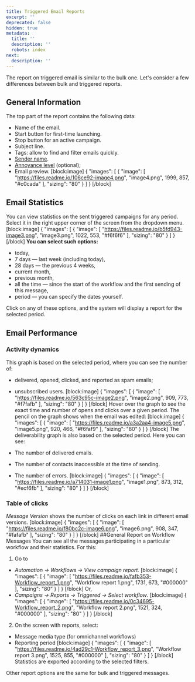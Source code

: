 ```yaml
---
title: Triggered Email Reports
excerpt: ''
deprecated: false
hidden: true
metadata:
  title: ''
  description: ''
  robots: index
next:
  description: ''
---
```

The report on triggered email is similar to the bulk one. Let's consider a few differences between bulk and triggered reports.
## General Information
The top part of the report contains the following data:
  * Name of the email.
  * Start button for first-time launching.
  * Stop button for an active campaign.
  * Subject line.
  * Tags: allow to find and filter emails quickly.
  * [Sender name](https://docs.reteno.com/docs/adding-a-sender-name).
  * [Annoyance level](https://docs.reteno.com/docs/annoyance-level) (optional);
  * Email preview.
[block:image]
{
  "images": [
    {
      "image": [
        "https://files.readme.io/106ce92-image4.png",
        "image4.png",
        1999,
        857,
        "#c0cada"
      ],
      "sizing": "80"
    }
  ]
}
[/block]
## Email Statistics
You can view statistics on the sent triggered campaigns for any period. Select it in the right upper corner of the screen from the dropdown menu.
[block:image]
{
  "images": [
    {
      "image": [
        "https://files.readme.io/b5fd943-image3.png",
        "image3.png",
        1022,
        553,
        "#f6f6f6"
      ],
      "sizing": "80"
    }
  ]
}
[/block]
**You can select such options:**
  * today,
  * 7 days — last week (including today),
  * 28 days — the previous 4 weeks,
  * current month,
  * previous month,
  * all the time — since the start of the workflow and the first sending of this message,
  * period — you can specify the dates yourself.

Click on any of these options, and the system will display a report for the selected period.

## Email Performance

### Activity dynamics

This graph is based on the selected period, where you can see the number of:
  * delivered, opened, clicked, and reported as spam emails;
  * unsubscribed users.
[block:image]
{
  "images": [
    {
      "image": [
        "https://files.readme.io/563c95c-image2.png",
        "image2.png",
        909,
        773,
        "#f7fafb"
      ],
      "sizing": "80"
    }
  ]
}
[/block]
Hover over the graph to see the exact time and number of opens and clicks over a given period. The pencil on the graph shows when the email was edited:
[block:image]
{
  "images": [
    {
      "image": [
        "https://files.readme.io/a3a2aa4-image5.png",
        "image5.png",
        920,
        466,
        "#f6faf9"
      ],
      "sizing": "80"
    }
  ]
}
[/block]
The deliverability graph is also based on the selected period. Here you can see:

  * The number of delivered emails.
  * The number of contacts inaccessible at the time of sending.
  * The number of errors.
[block:image]
{
  "images": [
    {
      "image": [
        "https://files.readme.io/a714031-image1.png",
        "image1.png",
        873,
        312,
        "#ecf6fb"
      ],
      "sizing": "80"
    }
  ]
}
[/block]
### Table of clicks

*Message Version* shows the number of clicks on each link in different email versions.
[block:image]
{
  "images": [
    {
      "image": [
        "https://files.readme.io/f80bc2c-image6.png",
        "image6.png",
        908,
        347,
        "#fafafb"
      ],
      "sizing": "80"
    }
  ]
}
[/block]
##General Report on Workflow Messages
You can see all the messages participating in a particular workflow and their statistics. For this:

1. Go to 
  * *Automation -> Workflows -> View campaign report.* 
[block:image]
{
  "images": [
    {
      "image": [
        "https://files.readme.io/fafb353-Workflow_report_1.png",
        "Workflow report 1.png",
        1731,
        673,
        "#000000"
      ],
      "sizing": "80"
    }
  ]
}
[/block]
Or,
  * *Campaigns -> Reports -> Triggered -> Select workflow*.
[block:image]
{
  "images": [
    {
      "image": [
        "https://files.readme.io/0c34695-Workflow_report_2.png",
        "Workflow report 2.png",
        1521,
        324,
        "#000000"
      ],
      "sizing": "80"
    }
  ]
}
[/block]
2. On the screen with reports, select:
  * Message media type (for omnichannel workflows)
  * Reporting period
[block:image]
{
  "images": [
    {
      "image": [
        "https://files.readme.io/4ad29c1-Workflow_report_3.png",
        "Workflow report 3.png",
        1525,
        855,
        "#000000"
      ],
      "sizing": "80"
    }
  ]
}
[/block]
Statistics are exported according to the selected filters.

Other report options are the same for bulk and triggered messages.